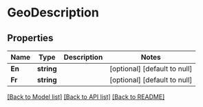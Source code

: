 # GeoDescription

## Properties
Name | Type | Description | Notes
------------ | ------------- | ------------- | -------------
**En** | **string** |  | [optional] [default to null]
**Fr** | **string** |  | [optional] [default to null]

[[Back to Model list]](../README.md#documentation-for-models) [[Back to API list]](../README.md#documentation-for-api-endpoints) [[Back to README]](../README.md)

